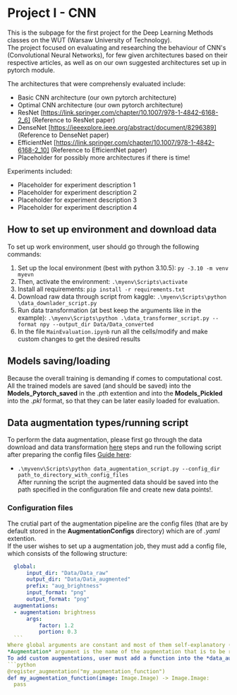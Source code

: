 # Project I - CNN

This is the subpage for the first project for the Deep Learning Methods classes on the WUT (Warsaw University of Technology).  
The project focused on evaluating and researching the behaviour of CNN's (Convolutional Neural Networks), for few given architectures
based on their respective articles, as well as on our own suggested architectures set up in pytorch module.  

The architectures that were comprehensly evaluated include:
- Basic CNN architecture (our own pytorch architecture)
- Optimal CNN architecture (our own pytorch architecture)
- ResNet [https://link.springer.com/chapter/10.1007/978-1-4842-6168-2_6] (Reference to ResNet paper)  
- DenseNet [https://ieeexplore.ieee.org/abstract/document/8296389] (Reference to DenseNet paper)  
- EfficientNet [https://link.springer.com/chapter/10.1007/978-1-4842-6168-2_10] (Reference to EfficientNet paper)  
- Placeholder for possibly more architectures if there is time!  

Experiments included:
- Placeholder for experiment description 1  
- Placeholder for experiment description 2  
- Placeholder for experiment description 3  
- Placeholder for experiment description 4  

## How to set up environment and download data
To set up work environment, user should go through the following commands:  
 1. Set up the local environment (best with python 3.10.5): `py -3.10 -m venv myevn`    
 2. Then, activate the environment: `.\myenv\Scripts\activate`  
 3. Install all requirements: `pip install -r requirements.txt`
 4. Download raw data through script from kaggle: `.\myenv\Scripts\python \data_downlader_script.py` 
 5. Run data transformation (at best keep the arguments like in the example): `.\myenv\Scripts\python .\data_transformer_script.py --format npy --output_dir Data/Data_converted`
 6. In the file `MainEvaluation.ipynb` run all the cells/modify and make custom changes to get the desired results

 ## Models saving/loading
 Because the overall training is demanding if comes to computational cost. All the trained models are saved (and should be saved) into the **Models_Pytorch_saved** in the *.pth* extention
 and into the **Models_Pickled** into the *.pkl* format, so that they can be later easily loaded for evaluation.

 ## Data augmentation types/running script
 To perform the data augmentation, please first go through the data download and data transformation [here](#how-to-set-up-environment-and-download-data) steps and 
 run the following script after preparing the config files [Guide here](#configuration-files):
  - `.\myvenv\Scripts\python data_augmentation_script.py --config_dir path_to_directory_with_config_files`  
  After running the script the augmented data should be saved into the path specified in the configuration file and create new data points!.  

  ### Configuration files
  The crutial part of the augmentation pipeline are the config files (that are by default stored in the **AugmentationConfigs** directory) which are of *.yaml* extention.  
  If the user wishes to set up a augmentation job, they must add a config file, which consists of the following structure:
  ```yaml
    global:
        input_dir: "Data/Data_raw"
        output_dir: "Data/Data_augmented"
        prefix: "aug_brightness"
        input_format: "png"
        output_format: "png"
    augmentations:
    - augmentation: brightness
        args:
            factor: 1.2
            portion: 0.3
    ```
Where global arguments are constant and most of them self-explanatory (prefix is the prefix of the newly created files).  
*Augmentation* argument is the name of the augmentation that is to be run and *args* are the arguments for the augmentation itself.  
To add custom augmentations, user must add a function into the *data_augmentation_script.py* with the decroator:  
```python
@register_augmentation("my_augmentation_function")
def my_augmentation_function(image: Image.Image) -> Image.Image:
    pass
```